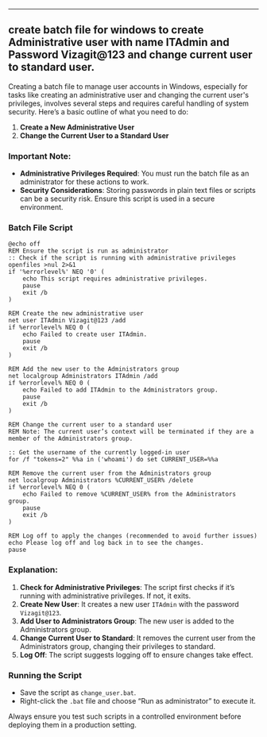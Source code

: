 
---
create batch file for windows to create Administrative user with name ITAdmin and Password Vizagit@123 and change current user to standard user. 
---
Creating a batch file to manage user accounts in Windows, especially for tasks like creating an administrative user and changing the current user's privileges, involves several steps and requires careful handling of system security. Here’s a basic outline of what you need to do:

1. **Create a New Administrative User**
2. **Change the Current User to a Standard User**

### Important Note:
- **Administrative Privileges Required**: You must run the batch file as an administrator for these actions to work.
- **Security Considerations**: Storing passwords in plain text files or scripts can be a security risk. Ensure this script is used in a secure environment.

### Batch File Script

```batch
@echo off
REM Ensure the script is run as administrator
:: Check if the script is running with administrative privileges
openfiles >nul 2>&1
if '%errorlevel%' NEQ '0' (
    echo This script requires administrative privileges.
    pause
    exit /b
)

REM Create the new administrative user
net user ITAdmin Vizagit@123 /add
if %errorlevel% NEQ 0 (
    echo Failed to create user ITAdmin.
    pause
    exit /b
)

REM Add the new user to the Administrators group
net localgroup Administrators ITAdmin /add
if %errorlevel% NEQ 0 (
    echo Failed to add ITAdmin to the Administrators group.
    pause
    exit /b
)

REM Change the current user to a standard user
REM Note: The current user’s context will be terminated if they are a member of the Administrators group.

:: Get the username of the currently logged-in user
for /f "tokens=2" %%a in ('whoami') do set CURRENT_USER=%%a

REM Remove the current user from the Administrators group
net localgroup Administrators %CURRENT_USER% /delete
if %errorlevel% NEQ 0 (
    echo Failed to remove %CURRENT_USER% from the Administrators group.
    pause
    exit /b
)

REM Log off to apply the changes (recommended to avoid further issues)
echo Please log off and log back in to see the changes.
pause
```

### Explanation:
1. **Check for Administrative Privileges**: The script first checks if it’s running with administrative privileges. If not, it exits.
2. **Create New User**: It creates a new user `ITAdmin` with the password `Vizagit@123`.
3. **Add User to Administrators Group**: The new user is added to the Administrators group.
4. **Change Current User to Standard**: It removes the current user from the Administrators group, changing their privileges to standard.
5. **Log Off**: The script suggests logging off to ensure changes take effect.

### Running the Script
- Save the script as `change_user.bat`.
- Right-click the `.bat` file and choose “Run as administrator” to execute it.

Always ensure you test such scripts in a controlled environment before deploying them in a production setting.